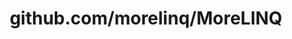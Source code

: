 ---
layout: post
title: github.com/morelinq/MoreLINQ
categories: link
tags: [انگلیسی, برنامه‌نویسی]
---